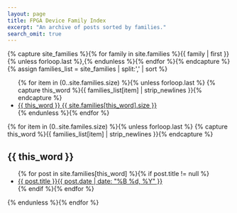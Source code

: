 ```yaml
---
layout: page
title: FPGA Device Family Index
excerpt: "An archive of posts sorted by families."
search_omit: true
---
```


{% capture site_families %}{% for family in site.families %}{{ family | first }}{% unless forloop.last %},{% endunless %}{% endfor %}{% endcapture %}
{% assign families_list = site_families | split:',' | sort %}

<ul class="family-box inline">
  {% for item in (0..site.families.size) %}{% unless forloop.last %}
    {% capture this_word %}{{ families_list[item] | strip_newlines }}{% endcapture %}
    <li><a href="#{{ this_word }}">{{ this_word }} <span>{{ site.families[this_word].size }}</span></a></li>
  {% endunless %}{% endfor %}
</ul>

{% for item in (0..site.familes.size) %}{% unless forloop.last %}
  {% capture this_word %}{{ families_list[item] | strip_newlines }}{% endcapture %}
  <h2 id="{{ this_word }}">{{ this_word }}</h2>
  <ul class="post-list">
  {% for post in site.families[this_word] %}{% if post.title != null %}
    <li><a href="{{ site.url }}{{ post.url }}">{{ post.title }}<span class="entry-date"><time datetime="{{ post.date | date_to_xmlschema }}">{{ post.date | date: "%B %d, %Y" }}</time></span></a></li>
  {% endif %}{% endfor %}
  </ul>
{% endunless %}{% endfor %}